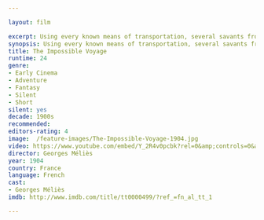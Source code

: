 ```yaml
---

layout: film

excerpt: Using every known means of transportation, several savants from the Geographic Society undertake a journey through the Alps to the Sun which finishes under the sea.
synopsis: Using every known means of transportation, several savants from the Geographic Society undertake a journey through the Alps to the Sun which finishes under the sea.
title: The Impossible Voyage
runtime: 24
genre: 
- Early Cinema
- Adventure
- Fantasy
- Silent
- Short
silent: yes
decade: 1900s
recommended: 
editors-rating: 4
image:  /feature-images/The-Impossible-Voyage-1904.jpg  
video: https://www.youtube.com/embed/Y_2R4v0pcbk?rel=0&amp;controls=0&amp;showinfo=0
director: Georges Méliès
year: 1904
country: France
language: French
cast:
- Georges Méliès
imdb: http://www.imdb.com/title/tt0000499/?ref_=fn_al_tt_1

---
```


